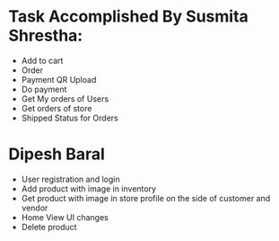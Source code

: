 # Task Accomplished By Susmita Shrestha:

- Add to cart
- Order
- Payment QR Upload
- Do payment
- Get My orders of Users
- Get orders of store
- Shipped Status for Orders

# Dipesh Baral

- User registration and login
- Add product with image in inventory
- Get product with image in store profile on the side of customer and vendor
- Home View UI changes
- Delete product
